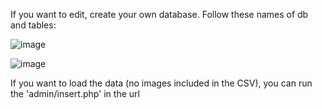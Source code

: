 If you want to edit, create your own database. Follow these names of db and tables:

![image](https://github.com/AngelicaManliguez/Dynamic_E-Commerce/assets/142378544/15ccc481-c392-42e0-8e97-13cfbb5f7dde)


![image](https://github.com/AngelicaManliguez/Dynamic_E-Commerce/assets/142378544/25efe3dd-b3b5-440f-bd67-f1fe95e83657)



If you want to load the data (no images included in the CSV), you can run the 'admin/insert.php' in the url
